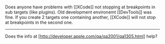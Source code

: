 Does anyone have problems with [[XCode]] not stopping at breakpoints in sub targets (like plugins). Old development environemt [[DevTools]] was fine. If you create 2 targets one containing another, [[XCode]] will not stop at breakpoints in the second one.

----

Does the info at [http://developer.apple.com/qa/qa2001/qa1305.html] help?